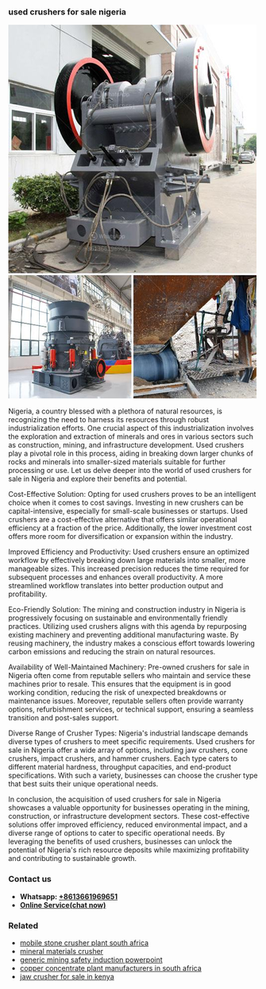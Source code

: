 <h3>used crushers for sale nigeria</h3><img src='1708587492.jpg' alt=''><p>Nigeria, a country blessed with a plethora of natural resources, is recognizing the need to harness its resources through robust industrialization efforts. One crucial aspect of this industrialization involves the exploration and extraction of minerals and ores in various sectors such as construction, mining, and infrastructure development. Used crushers play a pivotal role in this process, aiding in breaking down larger chunks of rocks and minerals into smaller-sized materials suitable for further processing or use. Let us delve deeper into the world of used crushers for sale in Nigeria and explore their benefits and potential.</p><p>Cost-Effective Solution: Opting for used crushers proves to be an intelligent choice when it comes to cost savings. Investing in new crushers can be capital-intensive, especially for small-scale businesses or startups. Used crushers are a cost-effective alternative that offers similar operational efficiency at a fraction of the price. Additionally, the lower investment cost offers more room for diversification or expansion within the industry.</p><p>Improved Efficiency and Productivity: Used crushers ensure an optimized workflow by effectively breaking down large materials into smaller, more manageable sizes. This increased precision reduces the time required for subsequent processes and enhances overall productivity. A more streamlined workflow translates into better production output and profitability.</p><p>Eco-Friendly Solution: The mining and construction industry in Nigeria is progressively focusing on sustainable and environmentally friendly practices. Utilizing used crushers aligns with this agenda by repurposing existing machinery and preventing additional manufacturing waste. By reusing machinery, the industry makes a conscious effort towards lowering carbon emissions and reducing the strain on natural resources.</p><p>Availability of Well-Maintained Machinery: Pre-owned crushers for sale in Nigeria often come from reputable sellers who maintain and service these machines prior to resale. This ensures that the equipment is in good working condition, reducing the risk of unexpected breakdowns or maintenance issues. Moreover, reputable sellers often provide warranty options, refurbishment services, or technical support, ensuring a seamless transition and post-sales support.</p><p>Diverse Range of Crusher Types: Nigeria's industrial landscape demands diverse types of crushers to meet specific requirements. Used crushers for sale in Nigeria offer a wide array of options, including jaw crushers, cone crushers, impact crushers, and hammer crushers. Each type caters to different material hardness, throughput capacities, and end-product specifications. With such a variety, businesses can choose the crusher type that best suits their unique operational needs.</p><p>In conclusion, the acquisition of used crushers for sale in Nigeria showcases a valuable opportunity for businesses operating in the mining, construction, or infrastructure development sectors. These cost-effective solutions offer improved efficiency, reduced environmental impact, and a diverse range of options to cater to specific operational needs. By leveraging the benefits of used crushers, businesses can unlock the potential of Nigeria's rich resource deposits while maximizing profitability and contributing to sustainable growth.</p><h3>Contact us</h3><ul><li><strong>Whatsapp:&nbsp;<a href="https://wa.me/8613661969651">+8613661969651</a></strong></li><li><a href="https://swt.shibang-china.com/?git&amp;zhl&amp;used crushers for sale nigeria"><strong>Online Service(chat now)</strong></a></li></ul><h3>Related</h3><ul><li><a href='mobile stone crusher plant south africa.md'>mobile stone crusher plant south africa</a></li><li><a href='mineral materials crusher.md'>mineral materials crusher</a></li><li><a href='generic mining safety induction powerpoint.md'>generic mining safety induction powerpoint</a></li><li><a href='copper concentrate plant manufacturers in south africa.md'>copper concentrate plant manufacturers in south africa</a></li><li><a href='jaw crusher for sale in kenya.md'>jaw crusher for sale in kenya</a></li></ul>